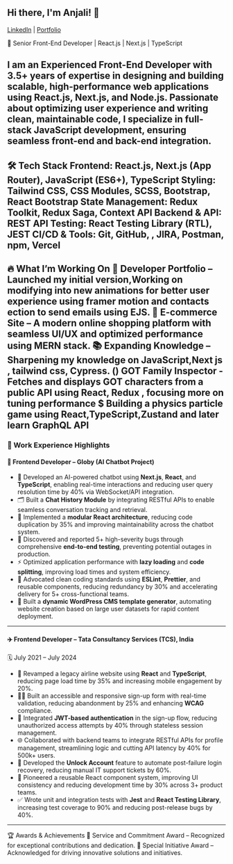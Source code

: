 ## Hi there, I'm Anjali! 👋  
[LinkedIn](https://www.linkedin.com/in/anjali-ajith-186258177/) | [Portfolio](https://anjali-portfolio-developer-wine.vercel.app/)

🚀 Senior Front-End Developer | React.js | Next.js | TypeScript

I am an Experienced Front-End Developer with 3.5+ years of expertise in designing and building scalable, high-performance web applications using React.js, Next.js, and Node.js. Passionate about optimizing user experience and writing clean, maintainable code, I specialize in full-stack JavaScript development, ensuring seamless front-end and back-end integration.
---------------------------------------------------------------------------------------------------------------------------------------------------------------------------
🛠️ Tech Stack
Frontend: React.js, Next.js (App Router), JavaScript (ES6+), TypeScript
Styling: Tailwind CSS, CSS Modules, SCSS, Bootstrap, React Bootstrap
State Management: Redux Toolkit, Redux Saga, Context API
Backend & API:  REST API
Testing: React Testing Library (RTL), JEST
CI/CD & Tools: Git, GitHub, , JIRA, Postman, npm, Vercel
------------------------------------------------------------------------------------------------------------------------------------------------------------------------------
🔥 What I’m Working On
🚧 Developer Portfolio – Launched my initial version,Working on modifying into new animations for better user experience using framer motion and contacts ection to send emails using EJS.
🛒 E-commerce Site – A modern online shopping platform with seamless UI/UX and optimized performance using MERN stack.
📚 Expanding Knowledge – Sharpening my knowledge on JavaScript,Next js , tailwind css, Cypress.
() GOT Family Inspector - Fetches and displays GOT characters from a public API using React, Redux , focusing more on tuning performance
$ Building a physics particle game using React,TypeScript,Zustand and later learn GraphQL API
------------------------------------------------------------------------------------------------------------------------------------------------------------------------------
### 💼 Work Experience Highlights

#### 🧠 Frontend Developer – Globy (AI Chatbot Project)

- 🤖 Developed an AI-powered chatbot using **Next.js**, **React**, and **TypeScript**, enabling real-time interactions and reducing user query resolution time by 40% via WebSocket/API integration.
- 🗂 Built a **Chat History Module** by integrating RESTful APIs to enable seamless conversation tracking and retrieval.
- 🧩 Implemented a **modular React architecture**, reducing code duplication by 35% and improving maintainability across the chatbot system.
- 🧪 Discovered and reported 5+ high-severity bugs through comprehensive **end-to-end testing**, preventing potential outages in production.
- ⚡ Optimized application performance with **lazy loading** and **code splitting**, improving load times and system efficiency.
- 🧼 Advocated clean coding standards using **ESLint**, **Prettier**, and reusable components, reducing redundancy by 30% and accelerating delivery for 5+ cross-functional teams.
- 🧠 Built a **dynamic WordPress CMS template generator**, automating website creation based on large user datasets for rapid content deployment.

---

#### ✈️ Frontend Developer – Tata Consultancy Services (TCS), India  
🗓️ July 2021 – July 2024

- 🔧 Revamped a legacy airline website using **React** and **TypeScript**, reducing page load time by 35% and increasing mobile engagement by 20%.
- 🧑‍🦽 Built an accessible and responsive sign-up form with real-time validation, reducing abandonment by 25% and enhancing **WCAG** compliance.
- 🔐 Integrated **JWT-based authentication** in the sign-up flow, reducing unauthorized access attempts by 40% through stateless session management.
- 🌐 Collaborated with backend teams to integrate RESTful APIs for profile management, streamlining logic and cutting API latency by 40% for 500k+ users.
- 🔄 Developed the **Unlock Account** feature to automate post-failure login recovery, reducing manual IT support tickets by 60%.
- 🧱 Pioneered a reusable React component system, improving UI consistency and reducing development time by 30% across 3+ product teams.
- ✅ Wrote unit and integration tests with **Jest** and **React Testing Library**, increasing test coverage to 90% and reducing post-release bugs by 40%.


------------------------------------------------------------------------------------------------------------------------------------------------------------------------------
🏆 Awards & Achievements
🏅 Service and Commitment Award – Recognized for exceptional contributions and dedication.
🏅 Special Initiative Award – Acknowledged for driving innovative solutions and initiatives.
